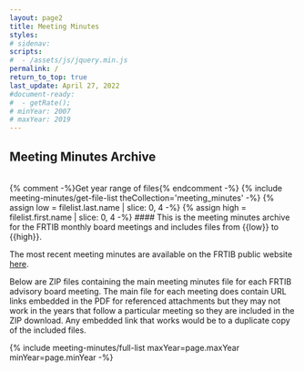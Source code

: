 ```yaml
---
layout: page2
title: Meeting Minutes
styles:
# sidenav:
scripts:
#  - /assets/js/jquery.min.js
permalink: /
return_to_top: true
last_update: April 27, 2022
#document-ready:
#  - getRate();
# minYear: 2007
# maxYear: 2019
---
```


## Meeting Minutes Archive

<br>
{% comment -%}Get year range of files{% endcomment -%}
{% include meeting-minutes/get-file-list theCollection='meeting_minutes' -%}
{% assign low = filelist.last.name | slice: 0, 4 -%}
{% assign high = filelist.first.name | slice: 0, 4 -%}
#### This is the meeting minutes archive for the FRTIB monthly board meetings and includes files from {{low}} to {{high}}.

The most recent meeting minutes are available on the FRTIB public website [here](https://www.frtib.gov/meeting-minutes/).

Below are ZIP files containing the main meeting minutes file for each FRTIB advisory board meeting.  The main file for each meeting does contain URL links embedded in the PDF for referenced attachments but they may not work in the years that follow a particular meeting so they are included in the ZIP download.  Any embedded link that works would be to a duplicate copy of the included files.

{% include meeting-minutes/full-list maxYear=page.maxYear minYear=page.minYear -%}

<!-- CONTENT END -->
